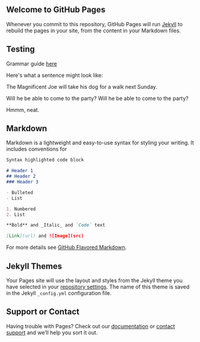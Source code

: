 ## Welcome to GitHub Pages

Whenever you commit to this repository, GitHub Pages will run [Jekyll](https://jekyllrb.com/) to rebuild the pages in your site, from the content in your Markdown files.

## Testing

Grammar guide [here](/english/grammar/toc)

Here's what a sentence might look like:

>
<span class="clause">
    <span class="subj">The Magnificent Joe</span>
    <span class="aux-verb">will</span>
    <span class="verb">take</span>
    <span class="obj">his dog</span>
    <span class="prep"><span>for</span> a walk</span>
    <span>next Sunday</span>.
</span>

>
<span class="clause">
    <span class="aux-verb">Will</span>
    <span class="subj">he</span>
    <span class="verb">be</span>
    <span class="compl">able to come to the party</span>?
</span>  
<span class="clause">
    Will he be able
    <span class="verb">to come</span>
    <span class="prep"><span>to</span> the party</span>?
</span>

Hmmm, neat.

## Markdown

Markdown is a lightweight and easy-to-use syntax for styling your writing. It includes conventions for

```markdown
Syntax highlighted code block

# Header 1
## Header 2
### Header 3

- Bulleted
- List

1. Numbered
2. List

**Bold** and _Italic_ and `Code` text

[Link](url) and ![Image](src)
```

For more details see [GitHub Flavored Markdown](https://guides.github.com/features/mastering-markdown/).

## Jekyll Themes

Your Pages site will use the layout and styles from the Jekyll theme you have selected in your [repository settings](https://github.com/foodwaterwifi/foodwaterwifi.github.io/settings). The name of this theme is saved in the Jekyll `_config.yml` configuration file.

## Support or Contact

Having trouble with Pages? Check out our [documentation](https://help.github.com/categories/github-pages-basics/) or [contact support](https://github.com/contact) and we’ll help you sort it out.
